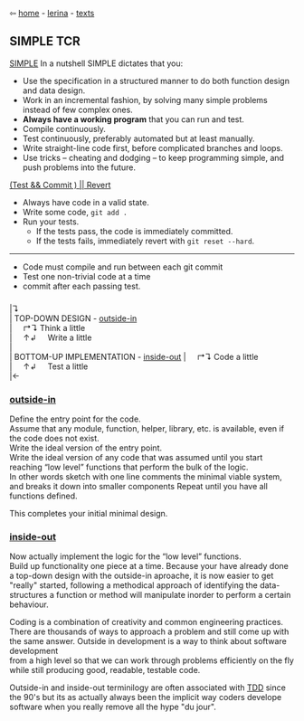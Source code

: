 ⇦ [home](../../../../index.html) - [lerina](../../index.html) - [texts](../index.html)

## SIMPLE TCR

[SIMPLE](http://wrigstad.com/ioopm18/simple.html#orgb3285eb)
In a nutshell SIMPLE dictates that you:

- Use the specification in a structured manner to do both function design and data design.
- Work in an incremental fashion, by solving many simple problems instead of few complex ones.
- **Always have a working program** that you can run and test.
- Compile continuously.
- Test continuously, preferably automated but at least manually.
- Write straight-line code first, before complicated branches and loops.
- Use tricks – cheating and dodging – to keep programming simple, and push problems into the future.

[(Test && Commit ) || Revert](https://www.youtube.com/watch?v=hi99zbRzkRM)

- Always have code in a valid state.  
- Write some code, `git add .`
- Run your tests.  
    * If the tests pass, the code is immediately committed.  
    * If the tests fails, immediately revert with `git reset --hard`.  

---

- Code must compile and run between each git commit
- Test one non-trivial code at a time
- commit after each passing test.

###
|↴  
| TOP-DOWN DESIGN - [outside-in](https://www.holdenrehg.com/blog/2018-09-22_write-better-code-outside-in)  
|     ↱↴ Think a little    
|     ↑↲      Write a little  
|  
| BOTTOM-UP IMPLEMENTATION  - [inside-out](http://xunitpatterns.com/Philosophy%20Of%20Test%20Automation.html)
|     ↱↴ Code a little  
|     ↑↲      Test a little  
|←  


### [outside-in](https://www.holdenrehg.com/blog/2018-09-22_write-better-code-outside-in)
Define the entry point for the code.  
Assume that any module, function, helper, library, etc. is available, even if the code does not exist.  
Write the ideal version of the entry point.  
Write the ideal version of any code that was assumed until you start reaching “low level” functions that perform the bulk of the logic.  
In other words sketch with one line comments the minimal viable system, and breaks it down into smaller components
Repeat until you have all functions defined.  

This completes your initial minimal design.

### [inside-out](http://xunitpatterns.com/Philosophy%20Of%20Test%20Automation.html)
Now actually implement the logic for the “low level” functions.  
Build up functionality one piece at a time. 
Because your have already done a top-down design with the outside-in aproache, 
it is now easier to get "really" started, following a methodical approach of identifying the data-structures 
a function or method will manipulate inorder to perform a certain behaviour.  

Coding is a combination of creativity and common engineering practices.  
There are thousands of ways to approach a problem and still come up with the same answer. 
Outside in development is a way to think about software development  
from a high level so that we can work through problems efficiently on the fly  
while still producing good, readable, testable code.  

Outside-in and inside-out terminilogy are often associated with [TDD](http://xunitpatterns.com/Philosophy%20Of%20Test%20Automation.html)
since the 90's but its as actually always been the implicit way coders develope software when you really remove all the hype "du jour".

